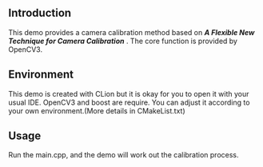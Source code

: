 
## Introduction
This demo provides a camera calibration method based on ***A Flexible New Technique for Camera Calibration*** .
The core function is provided by OpenCV3.
## Environment
This demo is created with CLion but it is okay for you to open it with your usual IDE.
OpenCV3 and boost are require. You can adjust it according to your own environment.(More details in CMakeList.txt)
## Usage
Run the main.cpp, and the demo will work out the calibration process. 


